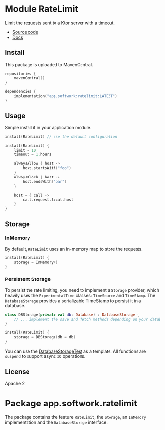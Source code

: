 # Module RateLimit

Limit the requests sent to a Ktor server with a timeout.

- [Source code](https://github.com/hfhbd/RateLimit)
- [Docs](https://ratelimit.softwork.app)

## Install

This package is uploaded to MavenCentral.

````kotlin
repositories {
    mavenCentral()
}

dependencies {
    implementation("app.softwork:ratelimit:LATEST")
}
````

## Usage

Simple install it in your application module.

```kotlin
install(RateLimit) // use the default configuration

install(RateLimit) {
    limit = 10
    timeout = 1.hours

    alwaysAllow { host ->
        host.startsWith("foo")
    }
    alwaysBlock { host ->
        host.endsWith("bar")
    }

    host = { call ->
        call.request.local.host
    }
}
```

## Storage

### InMemory

By default, `RateLimit` uses an in-memory map to store the requests.

```kotlin
install(RateLimit) {
    storage = InMemory()
}
```

### Persistent Storage

To persist the rate limiting, you need to implement a `Storage` provider, which heavily uses the `ExperimentalTime`
classes: `TimeSource` and `TimeStamp`. The `DatabaseStorage` provides a serializable TimeStamp to persist it in a
database.

````kotlin
class DBStorage(private val db: Database) : DatabaseStorage {
    // ... implement the save and fetch methods depending on your database
}

install(RateLimit) {
    storage = DBStorage(db = db)
}
````

You can use
the [DatabaseStorageTest](https://github.com/hfhbd/RateLimit/tree/master/src/jvmTest/kotlin/app/softwork/ratelimit/DatabaseStorageTest.kt)
as a template. All functions are `suspend` to support async `IO` operations.

## License

Apache 2

# Package app.softwork.ratelimit

The package contains the feature `RateLimit`, the `Storage`, an `InMemory` implementation and the `DatabaseStorage`
interface. 
